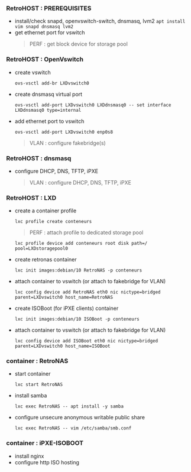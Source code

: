 ### RetroHOST : PREREQUISITES

- install/check snapd, openvswitch-switch, dnsmasq, lvm2
	`apt install vim snapd dnsmasq lvm2`
- get ethernet port for vswitch
	> PERF : get block device for storage pool

### RetroHOST : OpenVswitch

- create vswitch
	
	`ovs-vsctl add-br LXDvswitch0`
- create dnsmasq virtual port
	
	`ovs-vsctl add-port LXDvswitch0 LXDdnsmasq0 -- set interface LXDdnsmasq0 type=internal`
- add ethernet port to vswitch
	
	`ovs-vsctl add-port LXDvswitch0 enp0s8`
	> VLAN : configure fakebridge(s)

### RetroHOST : dnsmasq

- configure DHCP, DNS, TFTP, iPXE
	> VLAN : configure DHCP, DNS, TFTP, iPXE

### RetroHOST : LXD

- create a container profile
	
	`lxc profile create conteneurs`
	> PERF : attach profile to dedicated storage pool
		
	`lxc profile device add conteneurs root disk path=/ pool=LXDstoragepool0`

- create retronas container
	
	`lxc init images:debian/10 RetroNAS -p conteneurs`
- attach container to vswitch (or attach to fakebridge for VLAN)
	
	`lxc config device add RetroNAS eth0 nic nictype=bridged parent=LXDvswitch0 host_name=RetroNAS`

- create ISOBoot (for iPXE clients) container
	
	`lxc init images:debian/10 ISOBoot -p conteneurs`
- attach container to vswitch (or attach to fakebridge for VLAN)
	
	`lxc config device add ISOBoot eth0 nic nictype=bridged parent=LXDvswitch0 host_name=ISOBoot`

### container : RetroNAS

- start container
	
	`lxc start RetroNAS`
- install samba
	
	`lxc exec RetroNAS -- apt install -y samba`
- configure unsecure anonymous writable public share
	
	`lxc exec RetroNAS -- vim /etc/samba/smb.conf`

### container : iPXE-ISOBOOT

- install nginx
- configure http ISO hosting
